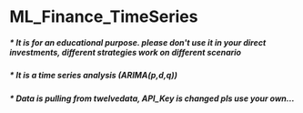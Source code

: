 # ML_Finance_TimeSeries
##### * It is for an educational purpose. please don't use it in your direct investments, different strategies work on different scenario 
##### * It is a time series analysis (ARIMA(p,d,q))
##### * Data is pulling from twelvedata, API_Key is changed pls use your own...

